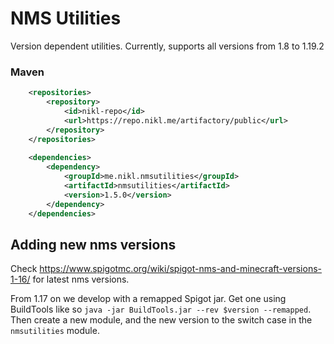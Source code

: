 # NMS Utilities

Version dependent utilities. Currently, supports all versions from 1.8 to 1.19.2

### Maven
```xml
    <repositories>
        <repository>
            <id>nikl-repo</id>
            <url>https://repo.nikl.me/artifactory/public</url>
        </repository>
    </repositories>
    
    <dependencies>
        <dependency>
            <groupId>me.nikl.nmsutilities</groupId>
            <artifactId>nmsutilities</artifactId>
            <version>1.5.0</version>
        </dependency>
    </dependencies>
```

## Adding new nms versions

Check https://www.spigotmc.org/wiki/spigot-nms-and-minecraft-versions-1-16/ for latest nms versions.

From 1.17 on we develop with a remapped Spigot jar. Get one using BuildTools like so `java -jar BuildTools.jar --rev $version --remapped`.
Then create a new module, and the new version to the switch case in the `nmsutilities` module.
